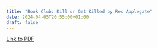 ```yaml
---
title: "Book Club: Kill or Get Killed by Rex Applegate"
date: 2024-04-05T20:55:00+01:00
draft: false
---
```


[Link to PDF](/books/kill_or_get_killed.pdf)

